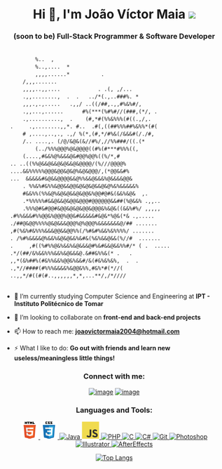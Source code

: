 <h1 align="center">Hi 👋, I'm João Víctor Maia <img height="40" src="https://64.media.tumblr.com/3848e5ce9550ab723c4c17ae5c2c830d/cbbf628e3f78039b-9c/s1280x1920/b184a988a5bd644f8a98544c2624d362aef3094c.gifv"></h1>
<h3 align="center">(soon to be) Full-Stack Programmer & Software Developer</h3>

<p>
    <code style="foreground-color: #0a0c10;">
          %..  ,
          %..,....  *
          ,,,,......*          .
      /,,,.......
      ,,,,..,,....            . .(, ,/...
      .,,........,  .  .   ../*(.,..###%. *
      ,,,.,.,.....   .,,/ ..((/##,.,,#%&%#/,
      .,,...,......      #%(***(%#%#//(###,(*/, .
      .,..........,  .    (#,*#(%%&%%%(#((.,/,.
  .     .,........,,*. #..  .#(,((##%%%##%&%%*(#(
      # ,....,..,., .,/ %(*,(#,*/#%&(/&&&#(/./#,
      /.. ....,. (/@/&@&(&//#%/,//%%###/((.(*
          (../%%%@@@%@&@@@@((#%(#***#%%%((,
      (....,#&&%@%&&&@&#@@%@@%((%/*,#          
  .. ..((%%@&&@&&@&@&&@&@@@@/(%///@@@@%
  ....&&%%%%%@@@&@@&@&@%&@&@@@/,(*@@&&#%
  ...  &&&&&#&@&&@@@@&&@%%&&@&&&%@&&&&@@&
      . %%&%#&%%&@@&&@@&@&@&@&&@&@%&%&&&&&%
      #&&%%(%%&@%&@&@&&@&@@&%@@#@#&(&&%&@&  ,.
      .*%%%%%#&&@&&@&@@&@@@#@@@@@@&&##(%@&&% .,,..
      .%%%@#&#@@#&@@&@&@&@@&@@@&%&@&((&&%#%/ ,,,,,
  .#%%&&&#%%@@&%@@@%@@&#&&&&&#&@&*%@&(*& .,.....
  ./##@&@@%%%%@&@&&&@@@%@%@@@%&&&&&&&@/## .......
  ,#(%&%#&%%%&&&@@&&@@%%(/%#&#%&&%&%%%%/ .......
  . /%#%&&&&@%&&%&@&@&&%&#&(%&%&&@&&(%//#  .......
  .     ,#((%#%%@&%&&%&@&&&@#%&#&&@&&%%#/* ( .  .....
  .*/(##/&%&&%%%&&%&@&&&@.&##&%%&(* .   .
  ,,*(&%##%(#&%%&&%@@&%&&#/&(#&%&%&%,  .  .
  .,*//####(#%%%&&&&%&@@&%%,#&%*#(*//(   
  ..,,*/#((#(#..,,,,,,*,*,...**/,/*////
    </code>
  </p>

- 🌱 I’m currently studying Computer Science and Engineering at **IPT - Instituto Politécnico de Tomar**

- 👯 I’m looking to collaborate on **front-end and back-end projects**

- 📫 How to reach me: **joaovictormaia2004@hotmail.com**

- ⚡ What I like to do: **Go out with friends and learn new useless/meaningless little things!**


<h3 align="center">Connect with me:</h3>
<div align="center">

[![image](https://img.shields.io/badge/LinkedIn-0077B5?style=for-the-badge&logo=linkedin&logoColor=white)](https://www.linkedin.com/in/jo%C3%A3o-v%C3%ADctor-maia-3726b0281/)
[![image](https://img.shields.io/badge/Instagram-E4405F?style=for-the-badge&logo=instagram&logoColor=white)](https://www.instagram.com/sirvictahh/)

</div>

<h3 align="center">Languages and Tools:</h3>

<p align="center">
  <a href="https://www.w3.org/html/" target="_blank">
    <img src="https://raw.githubusercontent.com/devicons/devicon/master/icons/html5/html5-original-wordmark.svg" alt="html5" width="40" height="40"/>
  </a>
  <a href="https://www.w3schools.com/css/" target="_blank">
    <img src="https://raw.githubusercontent.com/devicons/devicon/master/icons/css3/css3-original-wordmark.svg" alt="css3" width="40" height="40"/>
  </a>
  <a href="https://www.java.com/pt-BR/" target="_blank">
    <img src="https://cdn.jsdelivr.net/gh/devicons/devicon/icons/java/java-original.svg" alt="Java" width="40" height="40"/>
  </a>  
  
  <a href="https://developer.mozilla.org/en-US/docs/Web/JavaScript" target="_blank">
    <img src="https://raw.githubusercontent.com/devicons/devicon/master/icons/javascript/javascript-original.svg" alt="javascript" width="40" height="40"/>
  </a>
  <a href="https://www.php.net/" target="_blank">
    <img src="https://cdn.jsdelivr.net/gh/devicons/devicon/icons/php/php-plain.svg" alt="PHP" width="40" height="40"/>
  </a>
  <a href="https://pt.wikipedia.org/wiki/C_(linguagem_de_programa%C3%A7%C3%A3o)" target="_blank">
    <img src="https://cdn.jsdelivr.net/gh/devicons/devicon/icons/c/c-line.svg" alt="C" width="40" height="40"/>
  </a>
  <a href="https://learn.microsoft.com/en-us/dotnet/csharp/" target="_blank">
    <img src="https://cdn.jsdelivr.net/gh/devicons/devicon/icons/csharp/csharp-line.svg" alt="C#" width="40" height="40"/>
  </a>
  <a href="https://git-scm.com/" target="_blank">
    <img src="https://cdn.jsdelivr.net/gh/devicons/devicon/icons/github/github-original.svg" alt="Git" width="40" height="40"/>
  </a>
   <a href="https://www.adobe.com/?mv=affiliate&mv2=red" target="_blank">
    <img src="https://cdn.jsdelivr.net/gh/devicons/devicon/icons/photoshop/photoshop-line.svg" alt="Photoshop" width="40" height="40"/>
  </a>
   <a href="https://www.adobe.com/?mv=affiliate&mv2=red" target="_blank">
    <img src="https://cdn.jsdelivr.net/gh/devicons/devicon/icons/illustrator/illustrator-line.svg" alt="Illustrator" width="40" height="40"/>
  </a>
  <a href="https://www.adobe.com/?mv=affiliate&mv2=red" target="_blank">
    <img src="https://cdn.jsdelivr.net/gh/devicons/devicon/icons/aftereffects/aftereffects-plain.svg" alt="AfterEffects" width="40" height="40"/>
  </a>
</p>

<div align="center">
  
[![Top Langs](https://github-readme-stats-git-masterrstaa-rickstaa.vercel.app/api/top-langs/?username=sirvictahh&theme=dracula)](https://github.com/anuraghazra/github-readme-stats)
  
</div>
